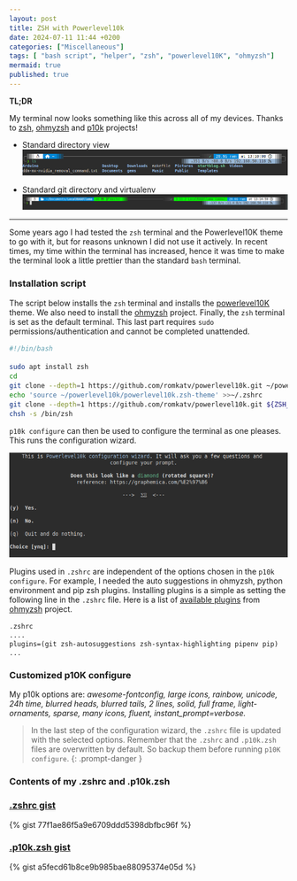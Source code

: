 ```yaml
---
layout: post
title: ZSH with Powerlevel10k
date: 2024-07-11 11:44 +0200
categories: ["Miscellaneous"]
tags: [ "bash script", "helper", "zsh", "powerlevel10K", "ohmyzsh"]
mermaid: true
published: true
---
```


**TL;DR**

My terminal now looks something like this across all of my devices. Thanks to [zsh](https://www.zsh.org/), [ohmyzsh](https://github.com/ohmyzsh/ohmyzsh) and [p10k](https://github.com/romkatv/powerlevel10k) projects!

* Standard directory view
   ![ZSHP10K](/assets/images/zshp10k.png)

* Standard git directory and virtualenv
   ![zshp10kVenv](/assets/images/zshp10kVenv.png)

--------------------------------------------------

Some years ago I had tested the `zsh` terminal and the Powerlevel10K theme to go with it, but for reasons unknown I did not use it actively. In recent times, my time within the terminal has increased, hence it was time to make the terminal look a little prettier than the standard `bash` terminal.  

### Installation script

The script below installs the `zsh` terminal and installs the [powerlevel10K](https://github.com/romkatv/powerlevel10k) theme. We also need to install the [ohmyzsh](https://github.com/ohmyzsh/ohmyzsh) project. Finally, the `zsh` terminal is set as the default terminal. This last part requires `sudo` permissions/authentication and cannot be completed unattended.
```bash
#!/bin/bash

sudo apt install zsh
cd
git clone --depth=1 https://github.com/romkatv/powerlevel10k.git ~/powerlevel10k
echo 'source ~/powerlevel10k/powerlevel10k.zsh-theme' >>~/.zshrc
git clone --depth=1 https://github.com/romkatv/powerlevel10k.git ${ZSH_CUSTOM:-$HOME/.oh-my-zsh/custom}/themes/powerlevel10k
chsh -s /bin/zsh

```

`p10k configure` can then be used to configure the terminal as one pleases. This runs the configuration wizard.

![p10kconfigure](/assets/images/p10kconfigure.png)



Plugins used in `.zshrc` are independent of the options chosen in the `p10k configure`. For example, I needed the auto suggestions in ohmyzsh, python environment and pip zsh plugins. Installing plugins is a simple as setting the following line in the `.zshrc` file. Here is a list of [available plugins](https://github.com/ohmyzsh/ohmyzsh/wiki/Plugins) from [ohmyzsh](https://github.com/ohmyzsh/ohmyzsh) project.

```plaintext 
.zshrc
....
plugins=(git zsh-autosuggestions zsh-syntax-highlighting pipenv pip)
...
```

### Customized p10K configure 
My p10k options are: *awesome-fontconfig, large icons, rainbow, unicode, 24h time, blurred heads, blurred tails, 2 lines, solid, full frame, light-ornaments, sparse, many icons, fluent, instant_prompt=verbose.*



>In the last step of the configuration wizard, the `.zshrc` file is updated with the selected options. Remember that the `.zshrc` and `.p10k.zsh` files are overwritten by default. So backup them before running `p10K configure`. 
{: .prompt-danger }

 
 
### Contents of my .zshrc and .p10k.zsh

### [.zshrc gist](https://gist.github.com/jeev20/77f1ae86f5a9e6709ddd5398dbfbc96f)
{% gist 77f1ae86f5a9e6709ddd5398dbfbc96f %}

### [.p10k.zsh gist](https://gist.github.com/jeev20/a5fecd61b8ce9b985bae88095374e05d)
{% gist a5fecd61b8ce9b985bae88095374e05d %}